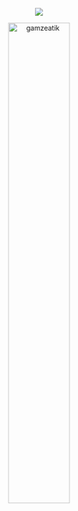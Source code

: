 <p align="center">

<img src="https://readme-typing-svg.herokuapp.com?size=24&duration=3000&color=6289F7&background=F2FFEF00&center=true&vCenter=true&lines=Hi+there%2C+I'm+Gamze+%F0%9F%91%8B;Backend+Developer">


</p>

 <p align="center" ><img align="center" src="https://github-readme-stats.vercel.app/api/top-langs?username=gamzeatik&show_icons=true&theme=dark&locale=en&layout=compact" alt="gamzeatik" width="50%" /></p>

